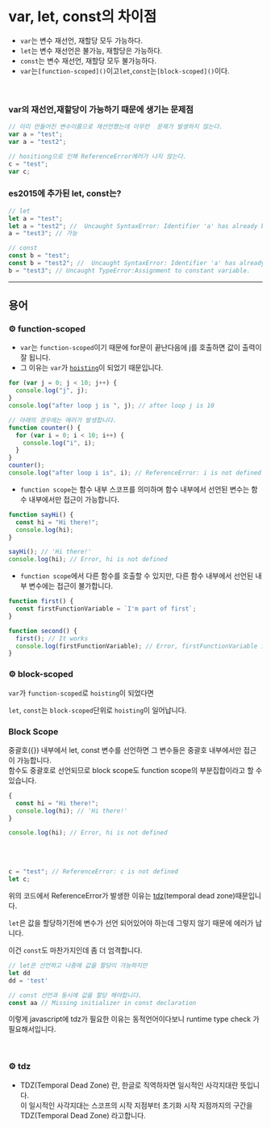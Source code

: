 # var, let, const의 차이점

- `var`는 변수 재선언, 재할당 모두 가능하다.
- `let`는 변수 재선언은 불가능, 재할당은 가능하다.
- `const`는 변수 재선언, 재할당 모두 불가능하다.
- `var`는`[function-scoped]()`이고`let`,`const`는`[block-scoped]()`이다.

<br>

### var의 재선언,재할당이 가능하기 때문에 생기는 문제점

```js
// 이미 만들어진 변수이름으로 재선언했는데 아무런  문제가 발생하지 않는다.
var a = "test";
var a = "test2";

// hositiong으로 인해 ReferenceError에러가 나지 않는다.
c = "test";
var c;
```

### es2015에 추가된 let, const는?

```js
// let
let a = "test";
let a = "test2"; //  Uncaught SyntaxError: Identifier 'a' has already been declared
a = "test3"; // 가능

// const
const b = "test";
const b = "test2"; //  Uncaught SyntaxError: Identifier 'a' has already been declared
b = "test3"; // Uncaught TypeError:Assignment to constant variable.
```

---

## 용어

### :gear: function-scoped

- `var`는 `function-scoped`이기 때문에 for문이 끝난다음에 j를 호출하면 값이 출력이 잘 됩니다.
- 그 이유는 `var`가 [`hoisting`](https://github.com/Esoolgnah/Frontend-Interview-Questions/blob/main/Notes/important-5/hoisting.md)이 되었기 때문입니다.

```js
for (var j = 0; j < 10; j++) {
  console.log("j", j);
}
console.log("after loop j is ", j); // after loop j is 10

// 아래의 경우에는 에러가 발생합니다.
function counter() {
  for (var i = 0; i < 10; i++) {
    console.log("i", i);
  }
}
counter();
console.log("after loop i is", i); // ReferenceError: i is not defined
```

- `function scope`는 함수 내부 스코프를 의미하며 함수 내부에서 선언된 변수는 함수 내부에서만 접근이 가능합니다.

```js
function sayHi() {
  const hi = "Hi there!";
  console.log(hi);
}

sayHi(); // 'Hi there!'
console.log(hi); // Error, hi is not defined
```

- `function scope`에서 다른 함수를 호출할 수 있지만, 다른 함수 내부에서 선언된 내부 변수에는 접근이 불가합니다.

```js
function first() {
  const firstFunctionVariable = `I'm part of first`;
}

function second() {
  first(); // It works
  console.log(firstFunctionVariable); // Error, firstFunctionVariable is not defined
}
```

### :gear: block-scoped

`var`가 `function-scoped`로 `hoisting`이 되었다면

`let`, `const`는 `block-scoped`단위로 `hoisting`이 일어납니다.

### Block Scope

중괄호({}) 내부에서 let, const 변수를 선언하면 그 변수들은 중괄호 내부에서만 접근이 가능합니다. <br>
함수도 중괄호로 선언되므로 block scope도 function scope의 부분집합이라고 할 수 있습니다.

```js
{
  const hi = "Hi there!";
  console.log(hi); // 'Hi there!'
}

console.log(hi); // Error, hi is not defined
```

<br>

<br>

```js
c = "test"; // ReferenceError: c is not defined
let c;
```

위의 코드에서 ReferenceError가 발생한 이유는 [tdz](#gear-tdz)(temporal dead zone)때문입니다. <br>

`let`은 값을 할당하기전에 변수가 선언 되어있어야 하는데 그렇지 않기 때문에 에러가 납니다. <br>

이건 `const`도 마찬가지인데 좀 더 엄격합니다.

```js
// let은 선언하고 나중에 값을 할당이 가능하지만
let dd
dd = 'test'

// const 선언과 동시에 값을 할당 해야합니다.
const aa // Missing initializer in const declaration
```

이렇게 javascript에 tdz가 필요한 이유는 동적언어이다보니 runtime type check 가 필요해서입니다.

<br>

### :gear: tdz

- TDZ(Temporal Dead Zone) 란, 한글로 직역하자면 일시적인 사각지대란 뜻입니다. <br> 이 일시적인 사각지대는 스코프의 시작 지점부터 초기화 시작 지점까지의 구간을 TDZ(Temporal Dead Zone) 라고합니다.

<br>
